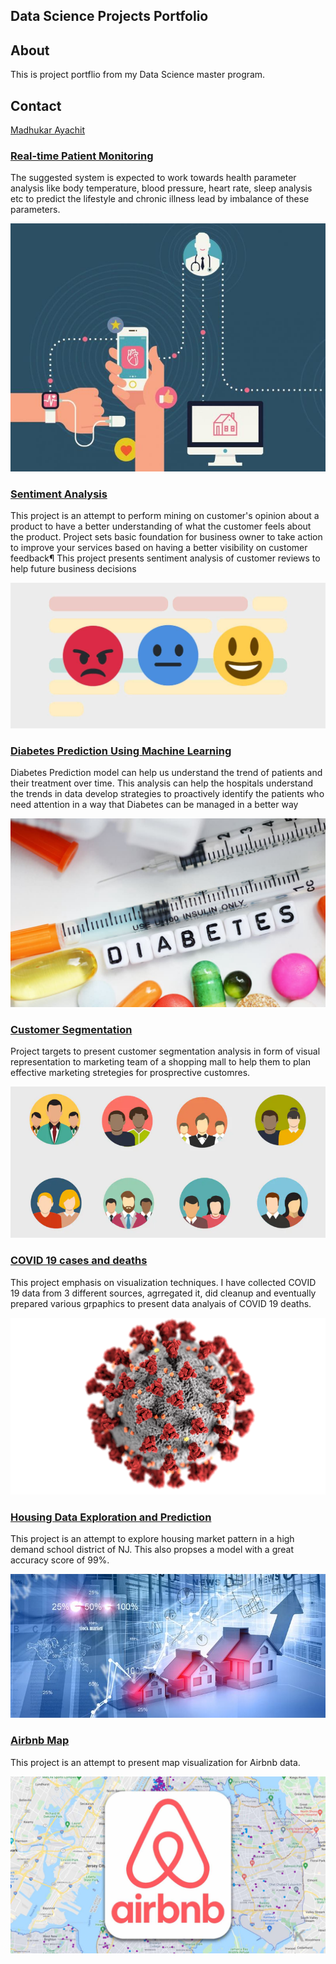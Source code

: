 ## Data Science Projects Portfolio

## About 
This is project portflio from my Data Science master program.
## Contact 
[Madhukar Ayachit](mayachit@my365.bellevue.edu)

###  [Real-time Patient Monitoring](https://github.com/madhukarayachit/DSC500)
The suggested system is expected to work towards health parameter analysis like body temperature, blood pressure, heart rate, sleep analysis etc to predict the lifestyle and chronic illness lead by imbalance of these parameters.

![Book logo](Images/realtime.jpeg)

### [Sentiment Analysis](https://github.com/madhukarayachit/DSC550) 
This project is an attempt to perform mining on customer's opinion about a product to have a better understanding of what the customer feels about the product. Project sets basic foundation for business owner to take action to improve your services based on having a better visibility on customer feedback¶ This project presents sentiment analysis of customer reviews to help future business decisions

![Book logo](Images/SentimentAnalysis.jpeg)

### [Diabetes Prediction Using Machine Learning](https://github.com/madhukarayachit/DSC680) 
Diabetes Prediction model can help us understand the trend of patients and their treatment over time. This analysis can help the hospitals understand the trends in data develop strategies to proactively identify the patients who need attention in a way that Diabetes can be managed in a better way

![Book logo](Images/Diabetes.jpeg)

### [Customer Segmentation](https://github.com/madhukarayachit/DSC520) 
Project targets to present customer segmentation analysis in form of visual representation to marketing team of a shopping mall to help them to plan effective marketing stretegies for prosprective customres.

![Book logo](Images/customer-segmentation-analysis.png)

### [COVID 19 cases and deaths](https://github.com/madhukarayachit/DSC540) 
This project emphasis on visualization techniques. I have collected COVID 19 data from 3 different sources, agrregated it, did cleanup and eventually prepared various grpaphics to present data analyais of COVID 19 deaths.

![Book logo](Images/COVID19.webp)

### [Housing Data Exploration and Prediction](https://github.com/madhukarayachit/DSC680) 
This project is an attempt to explore housing market  pattern in a high demand school district of NJ. This also propses a model with a great accuracy score of 99%.

![Book logo](Images/housing.jpeg)

### [Airbnb Map](https://github.com/madhukarayachit/DSC680/blob/main/AirbnbMap.ipynb) 
This project is an attempt to present map visualization for Airbnb data.

![Book logo](Images/airbnb.jpeg)
